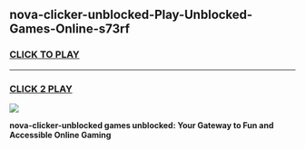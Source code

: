 
## nova-clicker-unblocked-Play-Unblocked-Games-Online-s73rf
<h3>
<a href="https://premium76.site?title=nova-clicker-unblocked&ref=25A">CLICK TO PLAY</a></h3>
<hr>

<h3>
<a href="https://premium76.site?title=nova-clicker-unblocked&ref=25A">CLICK 2 PLAY</a>
  
</h3>

<a href="https://premium76.site?title=nova-clicker-unblocked&ref=25A"><img src="https://clearcache.store/games.png"></a>


**nova-clicker-unblocked games unblocked: Your Gateway to Fun and Accessible Online Gaming**
